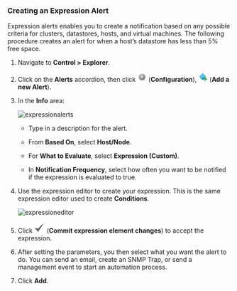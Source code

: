 ### Creating an Expression Alert

Expression alerts enables you to create a notification based on any
possible criteria for clusters, datastores, hosts, and virtual machines.
The following procedure creates an alert for when a host’s datastore has
less than 5% free space.

1.  Navigate to **Control > Explorer**.

2.  Click on the **Alerts** accordion, then click
    ![1847](../images/1847.png) (**Configuration**),
    ![1862](../images/1862.png) (**Add a new Alert**).

3.  In the **Info** area:

    ![expressionalerts](../images/expressionalerts.png)

      - Type in a description for the alert.

      - From **Based On**, select **Host/Node**.

      - For **What to Evaluate**, select **Expression (Custom)**.

      - In **Notification Frequency**, select how often you want to be
        notified if the expression is evaluated to true.

4.  Use the expression editor to create your expression. This is the
    same expression editor used to create **Conditions**.

    ![expressioneditor](../images/expressioneditor.png)

5.  Click ![1863](../images/1863.png) (**Commit expression element
    changes**) to accept the expression.

6.  After setting the parameters, you then select what you want the
    alert to do. You can send an email, create an SNMP Trap, or send a
    management event to start an automation process.

7.  Click **Add**.
